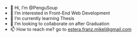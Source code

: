 - 👋 Hi, I’m @PenguSoup
- 👀 I’m interested in Front-End Web Development 
- 🌱 I’m currently learning Thesis
- 💞️ I’m looking to collaborate on after Graduation
- 📫 How to reach me? go to estera.franz.mikel@gmail.com

<!---
PenguSoup/PenguSoup is a ✨ special ✨ repository because its `README.md` (this file) appears on your GitHub profile.
You can click the Preview link to take a look at your changes.
--->
